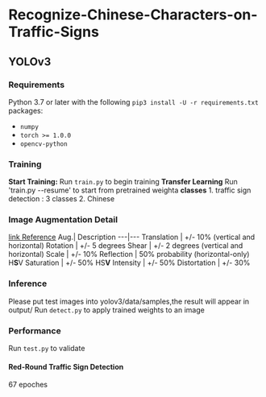 
# Recognize-Chinese-Characters-on-Traffic-Signs

## YOLOv3
### Requirements

Python 3.7 or later with the following `pip3 install -U -r requirements.txt` packages:

- `numpy`
- `torch >= 1.0.0`
- `opencv-python`

### Training

**Start Training:** Run `train.py` to begin training 
**Transfer Learning** Run 'train.py --resume' to start from pretrained weighta
**classes** 1. traffic sign detection : 3 classes 
            2. Chinese 

### Image Augmentation Detail
[link Reference](https://medium.com/uruvideo/dataset-augmentation-with-random-homographies-a8f4b44830d4)
Aug.| Description
---|---
Translation | +/- 10% (vertical and horizontal)
Rotation | +/- 5 degrees
Shear | +/- 2 degrees (vertical and horizontal)
Scale | +/- 10%
Reflection | 50% probability (horizontal-only)
H**S**V Saturation | +/- 50%
HS**V** Intensity | +/- 50%
Distortation | +/- 30%

### Inference
Please put test images into yolov3/data/samples,the result will appear in output/
Run `detect.py` to apply trained weights to an image

### Performance

Run `test.py` to validate 

#### Red-Round Traffic Sign Detection
67 epoches

